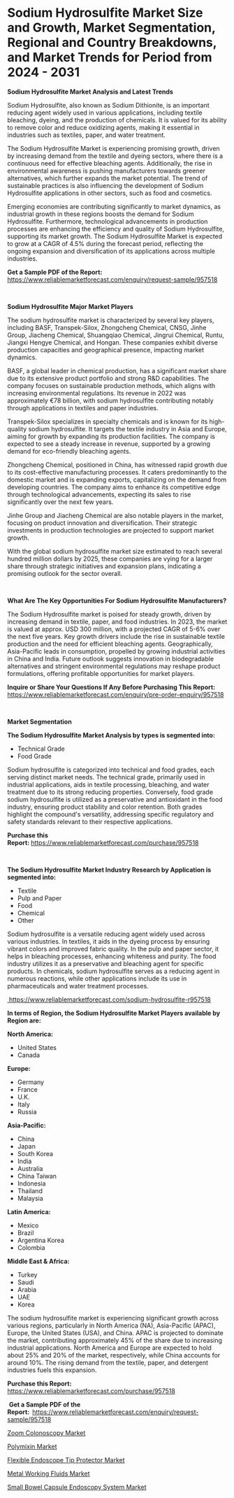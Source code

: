 <p><h1>Sodium Hydrosulfite Market Size and Growth, Market Segmentation, Regional and Country Breakdowns, and Market Trends for Period from 2024 -  2031</h1></p><p><strong>Sodium Hydrosulfite Market Analysis and Latest Trends</strong></p>
<p><p>Sodium Hydrosulfite, also known as Sodium Dithionite, is an important reducing agent widely used in various applications, including textile bleaching, dyeing, and the production of chemicals. It is valued for its ability to remove color and reduce oxidizing agents, making it essential in industries such as textiles, paper, and water treatment.</p><p>The Sodium Hydrosulfite Market is experiencing promising growth, driven by increasing demand from the textile and dyeing sectors, where there is a continuous need for effective bleaching agents. Additionally, the rise in environmental awareness is pushing manufacturers towards greener alternatives, which further expands the market potential. The trend of sustainable practices is also influencing the development of Sodium Hydrosulfite applications in other sectors, such as food and cosmetics.</p><p>Emerging economies are contributing significantly to market dynamics, as industrial growth in these regions boosts the demand for Sodium Hydrosulfite. Furthermore, technological advancements in production processes are enhancing the efficiency and quality of Sodium Hydrosulfite, supporting its market growth. The Sodium Hydrosulfite Market is expected to grow at a CAGR of 4.5% during the forecast period, reflecting the ongoing expansion and diversification of its applications across multiple industries.</p></p>
<p><strong>Get a Sample PDF of the Report:&nbsp;</strong> <a href="https://www.reliablemarketforecast.com/enquiry/request-sample/957518?utm_campaign=1110&utm_medium=2&utm_source=Github&utm_content=ia&utm_term=09112024&utm_id=sodium-hydrosulfite">https://www.reliablemarketforecast.com/enquiry/request-sample/957518</a></p>
<p>&nbsp;</p>
<p><strong>Sodium Hydrosulfite Major Market Players</strong></p>
<p><p>The sodium hydrosulfite market is characterized by several key players, including BASF, Transpek-Silox, Zhongcheng Chemical, CNSG, Jinhe Group, Jiacheng Chemical, Shuangqiao Chemical, Jingrui Chemical, Runtu, Jiangxi Hengye Chemical, and Hongan. These companies exhibit diverse production capacities and geographical presence, impacting market dynamics.</p><p>BASF, a global leader in chemical production, has a significant market share due to its extensive product portfolio and strong R&D capabilities. The company focuses on sustainable production methods, which aligns with increasing environmental regulations. Its revenue in 2022 was approximately €78 billion, with sodium hydrosulfite contributing notably through applications in textiles and paper industries.</p><p>Transpek-Silox specializes in specialty chemicals and is known for its high-quality sodium hydrosulfite. It targets the textile industry in Asia and Europe, aiming for growth by expanding its production facilities. The company is expected to see a steady increase in revenue, supported by a growing demand for eco-friendly bleaching agents.</p><p>Zhongcheng Chemical, positioned in China, has witnessed rapid growth due to its cost-effective manufacturing processes. It caters predominantly to the domestic market and is expanding exports, capitalizing on the demand from developing countries. The company aims to enhance its competitive edge through technological advancements, expecting its sales to rise significantly over the next few years.</p><p>Jinhe Group and Jiacheng Chemical are also notable players in the market, focusing on product innovation and diversification. Their strategic investments in production technologies are projected to support market growth.</p><p>With the global sodium hydrosulfite market size estimated to reach several hundred million dollars by 2025, these companies are vying for a larger share through strategic initiatives and expansion plans, indicating a promising outlook for the sector overall.</p></p>
<p>&nbsp;</p>
<p><strong>What Are The Key Opportunities For Sodium Hydrosulfite Manufacturers?</strong></p>
<p><p>The Sodium Hydrosulfite market is poised for steady growth, driven by increasing demand in textile, paper, and food industries. In 2023, the market is valued at approx. USD 300 million, with a projected CAGR of 5-6% over the next five years. Key growth drivers include the rise in sustainable textile production and the need for efficient bleaching agents. Geographically, Asia-Pacific leads in consumption, propelled by growing industrial activities in China and India. Future outlook suggests innovation in biodegradable alternatives and stringent environmental regulations may reshape product formulations, offering profitable opportunities for market players.</p></p>
<p><strong>Inquire or Share Your Questions If Any Before Purchasing This Report:</strong> <a href="https://www.reliablemarketforecast.com/enquiry/pre-order-enquiry/957518?utm_campaign=1110&utm_medium=2&utm_source=Github&utm_content=ia&utm_term=09112024&utm_id=sodium-hydrosulfite">https://www.reliablemarketforecast.com/enquiry/pre-order-enquiry/957518</a></p>
<p>&nbsp;</p>
<p><strong>Market Segmentation</strong></p>
<p><strong>The Sodium Hydrosulfite Market Analysis by types is segmented into:</strong></p>
<p><ul><li>Technical Grade</li><li>Food Grade</li></ul></p>
<p><p>Sodium hydrosulfite is categorized into technical and food grades, each serving distinct market needs. The technical grade, primarily used in industrial applications, aids in textile processing, bleaching, and water treatment due to its strong reducing properties. Conversely, food grade sodium hydrosulfite is utilized as a preservative and antioxidant in the food industry, ensuring product stability and color retention. Both grades highlight the compound's versatility, addressing specific regulatory and safety standards relevant to their respective applications.</p></p>
<p><strong>Purchase this Report:&nbsp;</strong><a href="https://www.reliablemarketforecast.com/purchase/957518?utm_campaign=1110&utm_medium=2&utm_source=Github&utm_content=ia&utm_term=09112024&utm_id=sodium-hydrosulfite">https://www.reliablemarketforecast.com/purchase/957518</a></p>
<p>&nbsp;</p>
<p><strong>The Sodium Hydrosulfite Market Industry Research by Application is segmented into:</strong></p>
<p><ul><li>Textile</li><li>Pulp and Paper</li><li>Food</li><li>Chemical</li><li>Other</li></ul></p>
<p><p>Sodium hydrosulfite is a versatile reducing agent widely used across various industries. In textiles, it aids in the dyeing process by ensuring vibrant colors and improved fabric quality. In the pulp and paper sector, it helps in bleaching processes, enhancing whiteness and purity. The food industry utilizes it as a preservative and bleaching agent for specific products. In chemicals, sodium hydrosulfite serves as a reducing agent in numerous reactions, while other applications include its use in pharmaceuticals and water treatment processes.</p></p>
<p><a href="https://www.reliablemarketforecast.com/sodium-hydrosulfite-r957518?utm_campaign=1110&utm_medium=2&utm_source=Github&utm_content=ia&utm_term=09112024&utm_id=sodium-hydrosulfite">&nbsp;https://www.reliablemarketforecast.com/sodium-hydrosulfite-r957518</a></p>
<p><strong>In terms of Region, the Sodium Hydrosulfite Market Players available by Region are:</strong></p>
<p>
    <p> <strong> North America: </strong>
        <ul>
            <li>United States</li>
            <li>Canada</li>
        </ul>
        </p> 
    <p> <strong> Europe: </strong>
        <ul>
            <li>Germany</li>
            <li>France</li>
            <li>U.K.</li>
            <li>Italy</li>
            <li>Russia</li>
        </ul>
        </p> 
    <p> <strong> Asia-Pacific: </strong>
        <ul>
            <li>China</li>
            <li>Japan</li>
            <li>South Korea</li>
            <li>India</li>
            <li>Australia</li>
            <li>China Taiwan</li>
            <li>Indonesia</li>
            <li>Thailand</li>
            <li>Malaysia</li>
        </ul>
        </p> 
    <p> <strong> Latin America: </strong>
        <ul>
            <li>Mexico</li>
            <li>Brazil</li>
            <li>Argentina Korea</li>
            <li>Colombia</li>
        </ul>
        </p> 
    <p> <strong> Middle East & Africa: </strong>
        <ul>
            <li>Turkey</li>
            <li>Saudi</li>
            <li>Arabia</li>
            <li>UAE</li>
            <li>Korea</li>
        </ul>
    </p>
    </p>
<p><p>The sodium hydrosulfite market is experiencing significant growth across various regions, particularly in North America (NA), Asia-Pacific (APAC), Europe, the United States (USA), and China. APAC is projected to dominate the market, contributing approximately 45% of the share due to increasing industrial applications. North America and Europe are expected to hold about 25% and 20% of the market, respectively, while China accounts for around 10%. The rising demand from the textile, paper, and detergent industries fuels this expansion.</p></p>
<p><strong>Purchase this Report: </strong><a href="https://www.reliablemarketforecast.com/purchase/957518?utm_campaign=1110&utm_medium=2&utm_source=Github&utm_content=ia&utm_term=09112024&utm_id=sodium-hydrosulfite">https://www.reliablemarketforecast.com/purchase/957518</a></p>
<p>&nbsp;<strong>Get a Sample PDF of the Report:&nbsp;&nbsp;</strong><a href="https://www.reliablemarketforecast.com/enquiry/request-sample/957518?utm_campaign=1110&utm_medium=2&utm_source=Github&utm_content=ia&utm_term=09112024&utm_id=sodium-hydrosulfite">https://www.reliablemarketforecast.com/enquiry/request-sample/957518</a></p>
<p><strong></strong></p>
<p><p><a href="https://issuu.com/reportprime-2/docs/zoom-colonoscopy-market-size-2030.p_e75f7c87ae26bd?utm_campaign=1110&utm_medium=2&utm_source=Github&utm_content=ia&utm_term=09112024&utm_id=sodium-hydrosulfite">Zoom Colonoscopy Market</a></p><p><a href="https://github.com/sandygraoj2/Market-Research-Report-List-1/blob/main/polymixin-market.md?utm_campaign=1110&utm_medium=2&utm_source=Github&utm_content=ia&utm_term=09112024&utm_id=sodium-hydrosulfite">Polymixin Market</a></p><p><a href="https://issuu.com/reportprime-2/docs/flexible-endoscope-tip-protector-ma_981fc00305ead4?utm_campaign=1110&utm_medium=2&utm_source=Github&utm_content=ia&utm_term=09112024&utm_id=sodium-hydrosulfite">Flexible Endoscope Tip Protector Market</a></p><p><a href="https://github.com/janelbaub6/Market-Research-Report-List-1/blob/main/metal-working-fluids-market.md?utm_campaign=1110&utm_medium=2&utm_source=Github&utm_content=ia&utm_term=09112024&utm_id=sodium-hydrosulfite">Metal Working Fluids Market</a></p><p><a href="https://issuu.com/reportprime-2/docs/small-bowel-capsule-endoscopy-syste_c2d8eb59f4219c?utm_campaign=1110&utm_medium=2&utm_source=Github&utm_content=ia&utm_term=09112024&utm_id=sodium-hydrosulfite">Small Bowel Capsule Endoscopy System Market</a></p></p>